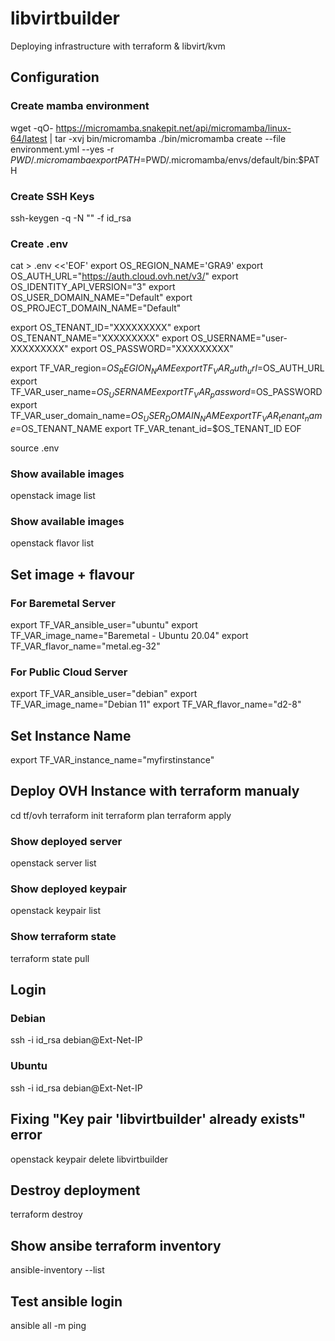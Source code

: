 # libvirtbuilder

Deploying infrastructure with terraform & libvirt/kvm

## Configuration

### Create mamba environment
wget -qO- https://micromamba.snakepit.net/api/micromamba/linux-64/latest | tar -xvj bin/micromamba
./bin/micromamba create --file environment.yml --yes -r $PWD/.micromamba
export PATH=$PWD/.micromamba/envs/default/bin:$PATH

### Create SSH Keys

ssh-keygen -q -N "" -f id_rsa

### Create .env

cat > .env <<'EOF'
export OS_REGION_NAME='GRA9'
export OS_AUTH_URL="https://auth.cloud.ovh.net/v3/"
export OS_IDENTITY_API_VERSION="3"
export OS_USER_DOMAIN_NAME="Default"
export OS_PROJECT_DOMAIN_NAME="Default"

export OS_TENANT_ID="XXXXXXXXX"
export OS_TENANT_NAME="XXXXXXXXX"
export OS_USERNAME="user-XXXXXXXXX"
export OS_PASSWORD="XXXXXXXXX"

export TF_VAR_region=$OS_REGION_NAME
export TF_VAR_auth_url=$OS_AUTH_URL
export TF_VAR_user_name=$OS_USERNAME
export TF_VAR_password=$OS_PASSWORD
export TF_VAR_user_domain_name=$OS_USER_DOMAIN_NAME
export TF_VAR_tenant_name=$OS_TENANT_NAME
export TF_VAR_tenant_id=$OS_TENANT_ID
EOF

source .env

### Show available images
openstack image list

### Show available images
openstack flavor list


## Set image + flavour

### For Baremetal Server
export TF_VAR_ansible_user="ubuntu"
export TF_VAR_image_name="Baremetal - Ubuntu 20.04"
export TF_VAR_flavor_name="metal.eg-32"

### For Public Cloud Server
export TF_VAR_ansible_user="debian"
export TF_VAR_image_name="Debian 11"
export TF_VAR_flavor_name="d2-8"

## Set Instance Name
export TF_VAR_instance_name="myfirstinstance"

## Deploy OVH Instance with terraform manualy

cd tf/ovh
terraform init
terraform plan
terraform apply

### Show deployed server
openstack server list

### Show deployed keypair
openstack keypair list

### Show terraform state
terraform state pull

## Login

### Debian
ssh -i id_rsa debian@Ext-Net-IP

### Ubuntu
ssh -i id_rsa debian@Ext-Net-IP

## Fixing "Key pair 'libvirtbuilder' already exists" error

openstack keypair delete libvirtbuilder

## Destroy deployment

terraform destroy

## Show ansibe terraform inventory

ansible-inventory --list

## Test ansible login 
ansible all -m ping